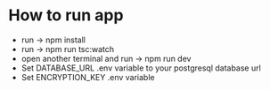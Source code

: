 # How to run app
- run -> npm install
- run -> npm run tsc:watch
- open another terminal and run -> npm run dev
- Set DATABASE_URL .env variable to your postgresql database url
- Set ENCRYPTION_KEY .env variable

